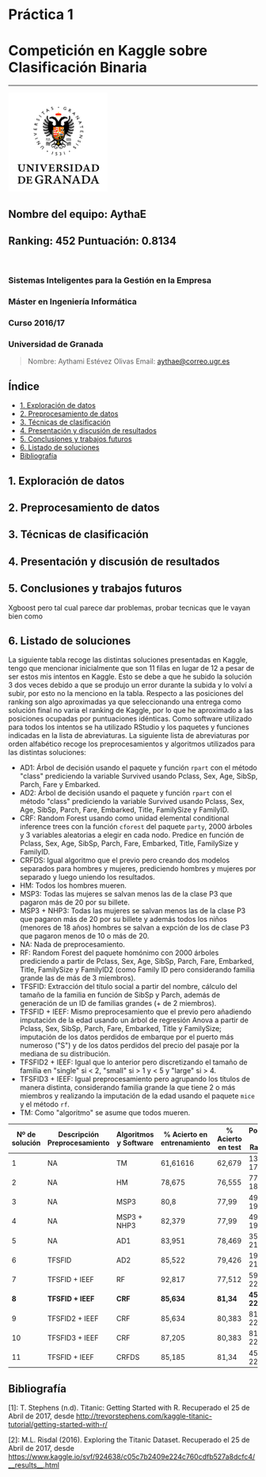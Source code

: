 <!--Portada-->

<div class="portada">


# Práctica 1
# Competición en Kaggle sobre Clasificación Binaria
*****

<img src="imgs/ugr.png" alt="Logo UGR" style="width: 200px; height: auto;"/>

<div class="portada-middle">

## Nombre del equipo: **AythaE**
## Ranking: **452** Puntuación: **0.8134**
</br>

### Sistemas Inteligentes para la Gestión en la Empresa
### Máster en Ingeniería Informática
### Curso 2016/17
### Universidad de Granada

</div>

> Nombre: Aythami Estévez Olivas
> Email: <aythae@correo.ugr.es>

</div>

<!-- Salto de página -->
<div style="page-break-before: always;"></div>

## Índice

<!--
Ejemplo de Indice final eliminando el enlace y añadiendo el número de página
- Apartado 1 <span style='float:right'>2</span>
-->

<!-- toc -->

- [1. Exploración de datos](#1-exploracion-de-datos)
- [2. Preprocesamiento de datos](#2-preprocesamiento-de-datos)
- [3. Técnicas de clasificación](#3-tecnicas-de-clasificacion)
- [4. Presentación y discusión de resultados](#4-presentacion-y-discusion-de-resultados)
- [5. Conclusiones y trabajos futuros](#5-conclusiones-y-trabajos-futuros)
- [6. Listado de soluciones](#6-listado-de-soluciones)
- [Bibliografía](#bibliografia)

<!-- tocstop -->

<!-- Salto de página -->
<div style="page-break-before: always;"></div>

## 1. Exploración de datos

## 2. Preprocesamiento de datos

## 3. Técnicas de clasificación

## 4. Presentación y discusión de resultados

## 5. Conclusiones y trabajos futuros
Xgboost pero tal cual parece dar problemas, probar tecnicas que le vayan bien como
<!-- Salto de página -->
<div style="page-break-before: always;"></div>

## 6. Listado de soluciones
La siguiente tabla recoge las distintas soluciones presentadas en Kaggle, tengo que mencionar inicialmente que son 11 filas en lugar de 12 a pesar de ser estos mis intentos en Kaggle. Esto se debe a que he subido la solución 3 dos veces debido a que se produjo un error durante la subida y lo volví a subir, por esto no la menciono en la tabla. Respecto a las posiciones del ranking son algo aproximadas ya que seleccionando una entrega como solución final no varia el ranking de Kaggle, por lo que he aproximado a las posiciones ocupadas por puntuaciones idénticas. Como software utilizado para todos los intentos se ha utilizado RStudio y los paquetes y funciones indicadas en la lista de abreviaturas.
La siguiente lista de abreviaturas por orden alfabético recoge los preprocesamientos y algoritmos utilizados para las distintas soluciones:
- AD1: Árbol de decisión usando el paquete y función `rpart` con el método "class" prediciendo la variable Survived usando Pclass, Sex, Age, SibSp, Parch, Fare y Embarked.
- AD2: Árbol de decisión usando el paquete y función `rpart` con el método "class" prediciendo la variable Survived usando Pclass, Sex, Age, SibSp, Parch, Fare, Embarked, Title, FamilySize y FamilyID.
- CRF: Random Forest usando como unidad elemental conditional inference trees con la función `cforest` del paquete `party`, 2000 árboles y 3 variables aleatorias a elegir en cada nodo. Predice en función de Pclass, Sex, Age, SibSp, Parch, Fare, Embarked, Title, FamilySize y FamilyID.
- CRFDS: Igual algoritmo que el previo pero creando dos modelos separados para hombres y mujeres, prediciendo hombres y mujeres por separado y luego uniendo los resultados.
- HM: Todos los hombres mueren.
- MSP3: Todas las mujeres se salvan menos las de la clase P3 que pagaron más de 20 por su billete.
- MSP3 + NHP3: Todas las mujeres se salvan menos las de la clase P3 que pagaron más de 20 por su billete y además todos los niños (menores de 18 años) hombres se salvan a expción de los de clase P3 que pagaron menos de 10 o más de 20.
- NA: Nada de preprocesamiento.
- RF: Random Forest del paquete homónimo con 2000 árboles prediciendo a partir de Pclass, Sex, Age, SibSp, Parch, Fare, Embarked, Title, FamilySize y FamilyID2 (como Family ID pero considerando familia grande las de más de 3 miembros).
- TFSFID: Extracción del título social a partir del nombre, cálculo del tamaño de la familia en función de SibSp y Parch, además de generación de un ID de familias grandes (+ de 2 miembros).
- TFSFID + IEEF: Mismo preprocesamiento que el previo pero añadiendo imputación de la edad usando un árbol de regresión Anova a partir de Pclass, Sex, SibSp, Parch, Fare, Embarked, Title y FamilySize; imputación de los datos perdidos de embarque por el puerto más numeroso ("S") y de los datos perdidos del precio del pasaje por la mediana de su distribución.
- TFSFID2 + IEEF: Igual que lo anterior pero discretizando el tamaño de familia en "single" si < 2, "small" si > 1 y < 5 y "large" si > 4.
- TFSFID3 + IEEF: Igual preprocesamiento pero agrupando los títulos de manera distinta, considerando familia grande la que tiene 2 o más miembros y realizando la imputación de la edad usando el paquete `mice` y el método `rf`.
- TM: Como "algoritmo" se asume que todos mueren.


Nº de solución | Descripción Preprocesamiento | Algoritmos y Software | % Acierto en entrenamiento | % Acierto en test | Posición del Ranking
---------------|------------------------------|-----------------------|----------------------------|-------------------|---------------------
1              | NA                           | TM                    | 61,61616                   | 62,679            | 13022 17/04
2              | NA                           | HM                    | 78,675                     | 76,555            | 7742 18/04
3              | NA                           | MSP3                  | 80,8                       | 77,99             | 4928 19/04
4              | NA                           | MSP3 + NHP3           | 82,379                     | 77,99             | 4928 19/04
5              | NA                           | AD1                   | 83,951                     | 78,469            | 3525 21/04
6              | TFSFID                       | AD2                   | 85,522                     | 79,426            | 1945 21/04
7              | TFSFID + IEEF                | RF                    | 92,817                     | 77,512            | 5997 22/04
**8**          | **TFSFID + IEEF**            | **CRF**               | **85,634**                 | **81,34**         | **452 22/04**
9              | TFSFID2 + IEEF               | CRF                   | 85,634                     | 80,383            | 819 22/04
10             | TFSFID3 + IEEF               | CRF                   | 87,205                     | 80,383            | 819 22/04
11             | TFSFID + IEEF                | CRFDS                 | 85,185                     | 81,34             | 452 22/04

<!-- Salto de página -->
<div style="page-break-before: always;"></div>

## Bibliografía

<p id="1">

[1]: T. Stephens (n.d). Titanic: Getting Started with R. Recuperado el 25 de Abril de 2017, desde <http://trevorstephens.com/kaggle-titanic-tutorial/getting-started-with-r/>

</p>

<p id="2">

[2]: M.L. Risdal (2016). Exploring the Titanic Dataset. Recuperado el 25 de Abril de 2017, desde <https://www.kaggle.io/svf/924638/c05c7b2409e224c760cdfb527a8dcfc4/__results__.html>

</p>
